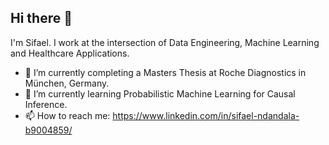 ## Hi there 👋

I'm Sifael. 
I work at the intersection of Data Engineering, Machine Learning and Healthcare Applications. 

- 🔭 I’m currently completing a Masters Thesis at Roche Diagnostics in München, Germany.
- 🌱 I’m currently learning Probabilistic Machine Learning for Causal Inference.
- 📫 How to reach me: https://www.linkedin.com/in/sifael-ndandala-b9004859/

<!--
**Sifael/Sifael** is a ✨ _special_ ✨ repository because its `README.md` (this file) appears on your GitHub profile.

Here are some ideas to get you started:

- 🔭 I’m currently working on ...
- 🌱 I’m currently learning ...
- 👯 I’m looking to collaborate on ...
- 🤔 I’m looking for help with ...
- 💬 Ask me about ...
- 📫 How to reach me: ...
- 😄 Pronouns: ...
- ⚡ Fun fact: ...
-->
